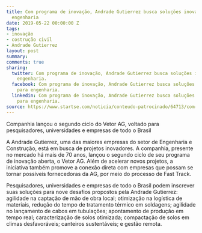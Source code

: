 ```yaml
---
title: Com programa de inovação, Andrade Gutierrez busca soluções inovadoras para
  engenharia
date: 2019-05-22 00:00:00 Z
tags:
- inovação
- costrução civil
- Andrade Gutierrez
layout: post
summary: 
comments: true
sharing:
  twitter: Com programa de inovação, Andrade Gutierrez busca soluções inovadoras para
    engenharia.
  facebook: Com programa de inovação, Andrade Gutierrez busca soluções inovadoras
    para engenharia.
  linkedin: Com programa de inovação, Andrade Gutierrez busca soluções inovadoras
    para engenharia.
source: https://www.startse.com/noticia/conteudo-patrocinado/64713/com-programa-de-inovacao-andrade-gutierrez-busca-solucoes-inovadoras-para-engenharia
---
```


Companhia lançou o segundo ciclo do Vetor AG, voltado para pesquisadores, universidades e empresas de todo o Brasil

<p class="service-description">A Andrade Gutierrez, uma das maiores empresas do setor de Engenharia e Construção, está em busca de projetos inovadores. A companhia, presente no mercado há mais de 70 anos, lançou o segundo ciclo de seu programa de inovação aberta, o Vetor AG. Além de acelerar novos projetos, a iniciativa também promove a conexão direta com empresas que possam se tornar possíveis fornecedoras da AG, por meio do processo de Fast Track.</p>

<p class="service-description">Pesquisadores, universidades e empresas de todo o Brasil podem inscrever suas soluções para nove desafios propostos pela Andrade Gutierrez: agilidade na captação de mão de obra local; otimização na logística de materiais, redução do tempo de tratamento térmico em soldagens; agilidade no lançamento de cabos em tubulações; apontamento de produção em tempo real; caracterização de solos otimizada; compactação de solos em climas desfavoráveis; canteiros sustentáveis; e gestão remota.</p>
